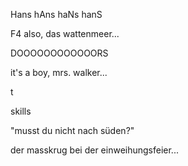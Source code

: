 Hans
hAns
haNs
hanS

F4
also, das wattenmeer...


DOOOOOOOOOOOORS

it's a boy, mrs. walker...

t

skills

"musst du nicht nach süden?"

der masskrug bei der einweihungsfeier...
